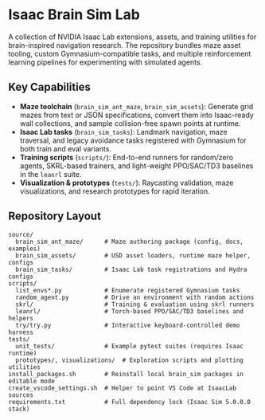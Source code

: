 # Isaac Brain Sim Lab

A collection of NVIDIA Isaac Lab extensions, assets, and training utilities for brain-inspired navigation research. The repository bundles maze asset tooling, custom Gymnasium-compatible tasks, and multiple reinforcement learning pipelines for experimenting with simulated agents.

## Key Capabilities
- **Maze toolchain** (`brain_sim_ant_maze`, `brain_sim_assets`): Generate grid mazes from text or JSON specifications, convert them into Isaac-ready wall collections, and sample collision-free spawn points at runtime.
- **Isaac Lab tasks** (`brain_sim_tasks`): Landmark navigation, maze traversal, and legacy avoidance tasks registered with Gymnasium for both train and eval variants.
- **Training scripts** (`scripts/`): End-to-end runners for random/zero agents, SKRL-based trainers, and light-weight PPO/SAC/TD3 baselines in the `leanrl` suite.
- **Visualization & prototypes** (`tests/`): Raycasting validation, maze visualizations, and research prototypes for rapid iteration.

## Repository Layout
```
source/
  brain_sim_ant_maze/      # Maze authoring package (config, docs, examples)
  brain_sim_assets/        # USD asset loaders, runtime maze helper, configs
  brain_sim_tasks/         # Isaac Lab task registrations and Hydra configs
scripts/
  list_envs*.py            # Enumerate registered Gymnasium tasks
  random_agent.py          # Drive an environment with random actions
  skrl/                    # Training & evaluation using skrl runners
  leanrl/                  # Torch-based PPO/SAC/TD3 baselines and helpers
  try/try.py               # Interactive keyboard-controlled demo harness
tests/
  unit_tests/              # Example pytest suites (requires Isaac runtime)
  prototypes/, visualizations/  # Exploration scripts and plotting utilities
install_packages.sh        # Reinstall local brain_sim packages in editable mode
create_vscode_settings.sh  # Helper to point VS Code at IsaacLab sources
requirements.txt           # Full dependency lock (Isaac Sim 5.0.0.0 stack)
```

